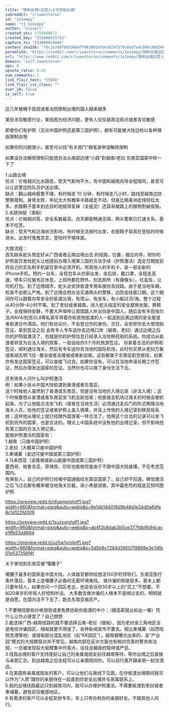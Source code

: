 ```yaml
---
title: "限制出境/边控人士可协助出境"
subreddit: "r/iwanttorun"
id: "1o1ompy"
name: "t3_1o1ompy"
author: "visaall"
created_utc: 1759960672
created_key: "251008215752"
capture_ts: "251009014846"
content_sha256: "f0c1e7d8fb9339647f9610019fae3d247579c6bdfa4c00bc96d36665e724d60a"
permalink: "https://reddit.com/r/iwanttorun/comments/1o1ompy/限制出境边控人士可协助出境/"
url: "https://www.reddit.com/r/iwanttorun/comments/1o1ompy/限制出境边控人士可协助出境/"
domain: "self.iwanttorun"
ups: 0
upvote_ratio: 0.43
num_comments: 1
link_flair_text: "分享帖"
link_flair_css_class: ""
over_18: false
is_self: true
---
```


近几年被帽子叔叔或者法院限制出境的国人越来越多

某些涉及敏感行业，某些因为经济问题，更有人仅仅是政治观点或者言论敏感

即使你们有护照（无论中国护照还是第三国护照），都有可能被大陆边检以各种理由限制出境

如果你的问题很小，甚至可以找“有关部门”做笔录申请解除限制

如果没办法解除限制只能想办法从南部边境“小路”到越南/老挝
东南亚国家中转一下了

1.山路出境  
优点：价格相对比水路低，受天气影响不大，有中国和越南向导全程陪同，甚至可以让武警边防队员护送出境。  
缺点：翻山越岭疲惫不堪，有时候走 10
分钟，有时候走几小时，路线受越南边防警察限制。身体太胖，年纪太大有概率半路就走不动，但是比南美洲走线轻松太多。衣服鞋子基本到达目的地就得丢掉（全是泥）还容易被路上的植物割破皮肤。  
2.水路快艇（渔船）  
优点：价格相对高，安全系数最高。白天都能畅通无阻，两头警察已打通关系，基本不吃苦。  
缺点：受天气和近海状况影响，有时候无法按时出发，衣服鞋子容易在登陆的时候进水。出发时鬼鬼祟祟，登陆时不够体面。

大致流程：  
首先联系蛇头预定好从广西或者云南边境出去
的线路，位置，接应向导。把你的护照首页发给蛇头让他提前办理入境第三国的合法手续（护照激活）选定日期提前将自己的实名制手机留在家中必须开机，用其他人的手机卡，装一部全新的iPhone手机。预约一台车，全程包车从你家出发，坐后排，戴口罩，全程走高速，停车只在服务区休息，上厕所都在野外，别去厕所（有摄像头）。吃盒饭，让司机打包。到了边境城市，蛇头会安排偷渡专用车接你去绕路。由于是当地车辆，检查不会那么严格。到了边境会想办法买通两头的警察，边防会给窗口期，这个期间你可以跟着向导安全的偷渡出境，有爬山，有坐车，有小船过河/海。整个过程从40分钟-4小时不等。到了老挝或者越南，进入蛇头指定的安全屋换衣服，换鞋子。全程保持安静，不要大声喧哗让周围路人听出你是中国人。随后会有丰田埃尔法/RAV4/别克GL8等私家车带着你和其他偷渡的人一起送到远离边境的安全屋或者偷渡合作酒店。他们有协议价，不会登记你的身份。次日，会安排你去大使馆贴签证，拿到签证之后
会有专人专车送你去边境口岸（越南，老挝）通过边境之后你的护照就激活了，也就是你的护照信息已经录入当地移民局的系统。你成功从偷渡者转变为合法入境的旅客，一般会给你3个月的旅游签证。
你拿着合法的护照和签证，顺利通过海关。然后有专车送你去当地的国际机场，此时你买票从老挝万象或者胡志明飞往
-曼谷或者吉隆坡或者新加坡。这些都属于东南亚航空枢纽，如果你有发达国家签证，可以直接飞过去。如果你没有，可以在当地申请长期工作签证，然后办理发达国家的签证。当然你也可以换了身份生活下去。

还有很多人问什么叫护照激活  
例：如果小张从中国大陆偷渡到香港或者东南亚。  
这个时候他人虽然到了香港或东南亚，但是没有当地的入境记录（非法入境）；这个时候要想从香港或者东南亚坐飞机去新加坡；他直接去机场过海关的时候会被抓起来。为了让他能合法坐飞机（或者在当地生活）必须通过走后门的形式贿赂当地海关人员，给他的签证或者护照上盖入境章，并且上传他的入境记录到移民局系统；这样他从理论上就已经跟外国游客一样合法了。他用这个合法的记录可以坐飞机到另外的国家，也是合法的。理论上中国系统中没有他的出境记录，但不影响他有第三国的合法入境记录。  
能做护照激活的国家有：  
1.越南（只接中国护照）  
2.老挝（大概率只接中国护照  
3.柬埔寨（金边可接中国或第三国护照）  
4.马来西亚（吉隆坡或新山能接中国或第三国护照）  
墨西哥、格鲁吉亚、菲律宾、印尼也能做但是由于不跟中国大陆接壤，不在考虑范围内。  
有某些人，自己的护照已经被中国通报给东南亚国家了，自己却不知道。哪怕激活之后飞过去都有概率被当地海关拦截，进小黑屋调查。其中最危险的就是瓦努阿图护照

<https://preview.redd.it/nfupmxrolytf1.jpg?width=960&format=pjpg&auto=webp&s=6e1db144018d9b48a1e24d0a6dfe8c1d122fd309>

<https://preview.redd.it/1suzxxrolytf1.jpg?width=960&format=pjpg&auto=webp&s=ab4f2b8dab3b5ce377fdb9b94cace1ffb53d4664>

<https://preview.redd.it/uz0w1yrolytf1.jpg?width=960&format=pjpg&auto=webp&s=5d5b8c7284d39507f8868e3e7dfb01e537356f4f>

关于害怕到东南亚被“噶腰子“

噶腰子最多的国家是中国大陆，人体器官都供给想活150岁的领导们。东南亚医疗条件落后，基本上连噶腰子必备的无菌环境难找。
做诈骗的倒是挺多，基本上都只要年轻人，如果你问一个园区老总，他会告诉你30岁以上的“员工”不想要。不如20来岁的年轻人好控制听话。
大多数去做诈骗的人根本不是绑过去的，明明就是自愿，在国内活不下去了，跑去东南亚做灰产。

1.不要相信那些价格很低或者免费协助你偷渡的中介；（跟高薪就业如出一辙）凭什么让你占便宜了？自己想想  
2.能选择广西-越南线路的就不要选择云南-老挝（缅甸），因为老挝金三角地区全是电信诈骗园区，缅甸就更不用提了，各种新闻宣传不要去。相比柬埔寨（如西哈努克港等地）或缅甸部分混乱地区（如“KK园区”），越南被曝光出来的、呈“产业园”模式的大规模窝点并不常见。越南内部在反诈方面也有相对完善的警务和法规，一旦被发现较大规模集中作案点，往往会被政府取缔或严惩。  
3.找我出境的客户支持提前让自己的亲属或朋友前往越南等待，等你出境之后直接与亲朋汇合。到达越南之后全程可以让亲朋陪同你，可以自行离开跟亲朋一起住酒店。  
4.在美国有亲属或朋友的客户，可以让他们与我线下见面，在你偷渡出境期间我可以作为“人质”跟你的亲朋待在一起直到你安全出境并与家属联系上。  
5.我的出境线路最远只到越南河内，就可以办理护照激活。不需要偷渡到老挝或者柬埔寨，避免前往敏感地区。  
6.有需求的客户可以全程安排专车，车上只有你和你的亲朋好友。不跟其他人同行。
